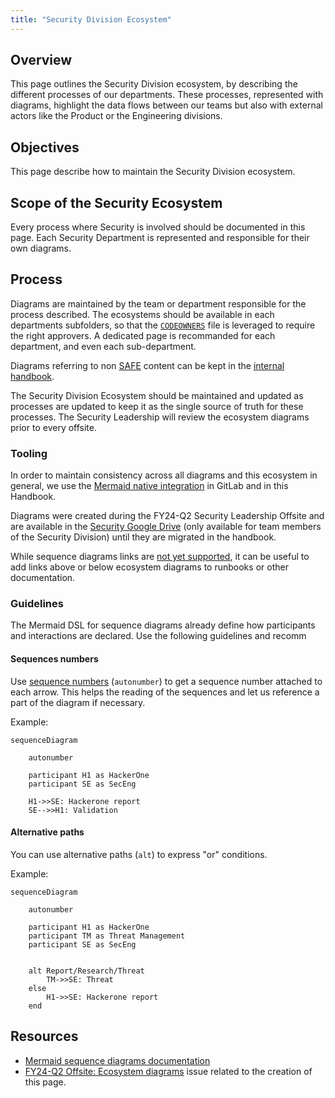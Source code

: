 ```yaml
---
title: "Security Division Ecosystem"
---
```


## Overview

This page outlines the Security Division ecosystem, by describing the different processes of our departments.
These processes, represented with diagrams, highlight the data flows between our teams but also with external actors like the Product or the Engineering divisions.

## Objectives

This page describe how to maintain the Security Division ecosystem.

## Scope of the Security Ecosystem

Every process where Security is involved should be documented in this page. Each Security Department is represented and responsible for their own diagrams.

## Process

Diagrams are maintained by the team or department responsible for the process described. The ecosystems should be available in each departments subfolders, so that the [`CODEOWNERS`](https://gitlab.com/gitlab-com/www-gitlab-com/-/blob/master/.gitlab/CODEOWNERS) file is leveraged to require the right approvers. A dedicated page is recommanded for each department, and even each sub-department.

Diagrams referring to non [SAFE](https://about.gitlab.com/handbook/legal/safe-framework/) content can be kept in the [internal handbook](https://internal.gitlab.com/handbook/security/).

The Security Division Ecosystem should be maintained and updated as processes are updated to keep it as the single source of truth for these processes.
The Security Leadership will review the ecosystem diagrams prior to every offsite.

### Tooling

In order to maintain consistency across all diagrams and this ecosystem in general, we use the [Mermaid native integration](https://handbook.gitlab.com/handbook/tools-and-tips/#using-mermaid) in GitLab and in this Handbook.

Diagrams were created during the FY24-Q2 Security Leadership Offsite and are available in the [Security Google Drive](https://drive.google.com/drive/u/0/folders/1uekt058WCzwIQjH_d06hjR3RUvR2aVS6) (only available for team members of the Security Division) until they are migrated in the handbook.

While sequence diagrams links are [not yet supported](https://github.com/mermaid-js/mermaid/issues/1279), it can be useful to add links above or below ecosystem diagrams to runbooks or other documentation.

### Guidelines

The Mermaid DSL for sequence diagrams already define how participants and interactions are declared. Use the following guidelines and recomm

#### Sequences numbers

Use [sequence numbers](https://mermaid.js.org/syntax/sequenceDiagram.html) (`autonumber`) to get a sequence number attached to each arrow. This helps the reading of the sequences and let us reference a part of the diagram if necessary.

Example:

```mermaid
sequenceDiagram
    
    autonumber

    participant H1 as HackerOne
    participant SE as SecEng
    
    H1->>SE: Hackerone report
    SE-->>H1: Validation
```

#### Alternative paths

You can use alternative paths (`alt`) to express "or" conditions.

Example:

```mermaid
sequenceDiagram
    
    autonumber

    participant H1 as HackerOne
    participant TM as Threat Management
    participant SE as SecEng
    
    
    alt Report/Research/Threat
        TM->>SE: Threat
    else
        H1->>SE: Hackerone report
    end
```

## Resources

- [Mermaid sequence diagrams documentation](https://mermaid.js.org/syntax/sequenceDiagram.html)
- [FY24-Q2 Offsite: Ecosystem diagrams](https://gitlab.com/gitlab-com/gl-security/security-department-meta/-/issues/1645#top) issue related to the creation of this page.
